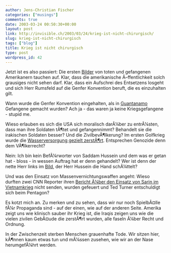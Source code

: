 ```yaml
---
author: Jens-Christian Fischer
categories: ["musings"]
comments: true
date: 2003-03-24 00:50:30+00:00
layout: post
link: http://invisible.ch/2003/03/24/krieg-ist-nicht-chirurgisch/
slug: krieg-ist-nicht-chirurgisch
tags: ["blog"]
title: Krieg ist nicht chirurgisch
type: post
wordpress_id: 42
---
```


Jetzt ist es also passiert: Die ersten [Bilder](http://radio.weblogs.com/0108234/categories/iraq/2003/03/23.html#a467) von toten und gefangenen Amerikanern tauchen auf. Klar, dass die amerikanische Ã–ffentlichkeit solch grausiges nicht sehen darf. Klar, dass ein Aufschrei des Entsetzens losgeht und sich Herr Rumsfeld auf die Genfer Konvention beruft, die es einzuhalten gilt.

Wann wurde die Genfer Konvention eingehalten, als in [Guantanamo](http://www.heise.de/tp/deutsch/inhalt/co/11621/1.html) Gefangene gemacht wurden? Ach ja - das waren ja keine Kriegsgefangene - stupid me.

Wieso erlauben es sich die USA sich moralisch darÃ¼ber zu entrÃ¼sten, dass man ihre Soldaten tÃ¶tet und gefangennimmt? Behandelt sie die irakischen Soldaten besser? Und die ZivilbevÃ¶lkerung? Im ersten Golfkrieg wurde die [Wasserversorgung gezielt zerstÃ¶rt](http://home.gwu.edu/%7Enagy/). Entsprechen Genozide denn dem VÃ¶lkerrecht?

Nein: Ich bin kein BefÃ¼rworter von Saddam Hussein und dem was er getan hat - bloss - in wessen Auftrag hat er denn gehandelt? Wer ist denn der nette Herr links im [Bild](http://www.cnn.com/2002/US/09/30/sproject.irq.regime.change/), der Herr Hussein die Hand schÃ¼ttelt? 

Und was den Einsatz von Massenvernichtungswaffen angeht: Wieso durften zwei CNN Reporter ihren [Bericht Ã¼ber den Einsatz von Sarin im Vietnamkrieg](http://www.sonic.net/kryptox/editors/roger/sarin.htm) nicht senden, wurden gefeuert und Ted Turner entschuldigt sich beim Pentagon?

Es kotzt mich an. Zu merken und zu sehen, dass wir nur noch SpielbÃ¤lle fÃ¼r Propaganda sind - auf der einen, wie auf der anderen Seite. Amerika zeigt uns wie klinisch sauber ihr Krieg ist, die Iraqis zeigen uns wie die vielen zivilen GebÃ¤ude die zerstÃ¶rt wurden, alle faseln Ã¼ber Recht und Ordnung. 

In der Zwischenzeit sterben Menschen grauenhafte Tode. Wir sitzen hier, kÃ¶nnen kaum etwas tun und mÃ¼ssen zusehen, wie wir an der Nase herumgefÃ¼hrt werden.
